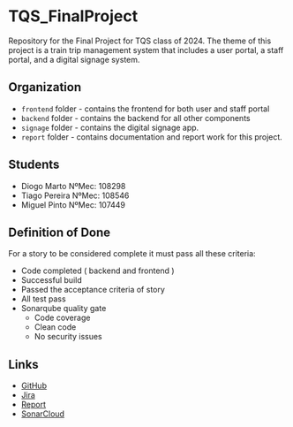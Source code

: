 # TQS_FinalProject

Repository for the Final Project for TQS class of 2024. The theme of this project is a train trip management system that includes a user portal, a staff portal, and a digital signage system.

## Organization

- `frontend` folder - contains the frontend for both user and staff portal
- `backend` folder - contains the backend for all other components
- `signage` folder - contains the digital signage app.
- `report` folder - contains documentation and report work for this project.

## Students

- Diogo Marto NºMec: 108298
- Tiago Pereira NºMec: 108546 
- Miguel Pinto NºMec: 107449

## Definition of Done

For a story to be considered complete it must pass all these criteria:

- Code completed ( backend and frontend )
- Successful build 
- Passed the acceptance criteria of story
- All test pass
- Sonarqube quality gate
  - Code coverage
  - Clean code
  - No security issues

## Links

- [GitHub](https://github.com/uTigas/TQS_FinalProject) 
- [Jira](https://snappark.atlassian.net/jira/software/projects/TP/boards/3/backlog?atlOrigin=eyJwIjoiaiIsImkiOiIyOWI5ZjMyYTcxMzA0NDQ5OWI3MTNhZjJjYjk4ODViNiJ9&cloudId=cac2b219-bf1b-4e8e-8f7a-e01aaa2358ca&epics=visible&issueParent=10028%2C10027&selectedIssue=TP-15)
- [Report](https://uapt33090-my.sharepoint.com/:w:/g/personal/diogo_marto_ua_pt/Ed4dRsMsjFNAiqMjHYv2gLkBrFMs5zpGm0QKw8LwDl3ceA?e=9VfT9O)
- [SonarCloud](https://sonarcloud.io/project/overview?id=uTigas_TQS_FinalProject)



